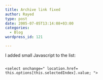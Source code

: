 ```yaml
---
title: Archive link fixed
author: Rayed
type: post
date: 2005-07-05T13:14:08+03:00
categories:
  - Blog
wordpress_id: 121

---
```

<p>I added small Javascript to the list:<br />
<code><br />
&lt;select onchange=" location.href= this.options[this.selectedIndex].value; "&gt;<br />
</code></p>
